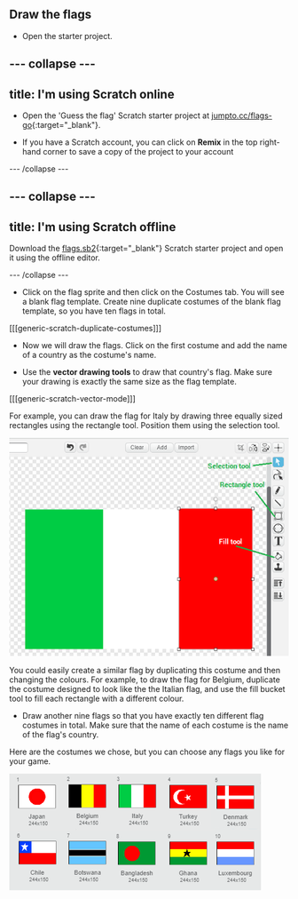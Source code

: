 ## Draw the flags

+ Open the starter project.

--- collapse ---
---
title: I'm using Scratch online
---

+ Open the 'Guess the flag' Scratch starter project at [jumpto.cc/flags-go](http://jumpto.cc/flags-go){:target="_blank"}.

+ If you have a Scratch account, you can click on **Remix** in the top right-hand corner to save a copy of the project to your account


--- /collapse ---

--- collapse ---
---
title: I'm using Scratch offline
---

Download the [flags.sb2](resources/flags.sb2){:target="_blank"} Scratch starter project and open it using the offline editor.

--- /collapse ---

+ Click on the flag sprite and then click on the Costumes tab. You will see a blank flag template. Create nine duplicate costumes of the blank flag template, so you have ten flags in total.

[[[generic-scratch-duplicate-costumes]]]

+ Now we will draw the flags. Click on the first costume and add the name of a country as the costume's name.

+ Use the **vector drawing tools** to draw that country's flag. Make sure your drawing is exactly the same size as the flag template.

[[[generic-scratch-vector-mode]]]

For example, you can draw the flag for Italy by drawing three equally sized rectangles using the rectangle tool. Position them using the selection tool.

![Vector drawing](images/vector-drawing.png)

You could easily create a similar flag by duplicating this costume and then changing the colours. For example, to draw the flag for Belgium, duplicate the costume designed to look like the the Italian flag, and use the fill bucket tool to fill each rectangle with a different colour.

+ Draw another nine flags so that you have exactly ten different flag costumes in total. Make sure that the name of each costume is the name of the flag's country.

Here are the costumes we chose, but you can choose any flags you like for your game.

![All flag costumes](images/all-costumes.png)
